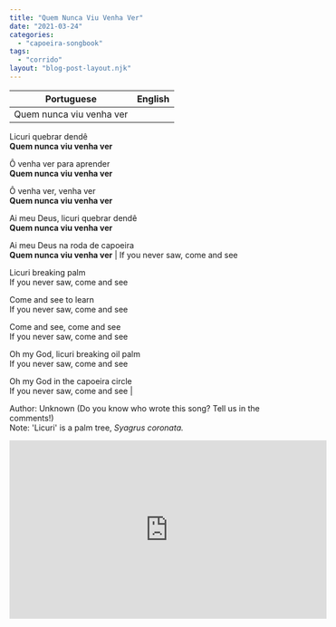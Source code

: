 ```yaml
---
title: "Quem Nunca Viu Venha Ver"
date: "2021-03-24"
categories: 
  - "capoeira-songbook"
tags: 
  - "corrido"
layout: "blog-post-layout.njk"
---
```


| Portuguese | English |
| --- | --- |
| Quem nunca viu venha ver  
  
Licuri quebrar dendê  
**Quem nunca viu venha ver**  
  
Ô venha ver para aprender  
**Quem nunca viu venha ver**  
  
Ô venha ver, venha ver  
**Quem nunca viu venha ver**  
  
Ai meu Deus, licuri quebrar dendê  
**Quem nunca viu venha ver**  
  
Ai meu Deus na roda de capoeira  
**Quem nunca viu venha ver** | If you never saw, come and see  
  
Licuri breaking palm  
If you never saw, come and see  
  
Come and see to learn  
If you never saw, come and see  
  
Come and see, come and see  
If you never saw, come and see  
  
Oh my God, licuri breaking oil palm  
If you never saw, come and see  
  
Oh my God in the capoeira circle  
If you never saw, come and see |

<figcaption>

Author: Unknown (Do you know who wrote this song? Tell us in the comments!)  
Note: 'Licuri' is a palm tree, __Syagrus coronata_._

</figcaption>

<iframe width="560" height="315" src="https://www.youtube.com/embed/diThL36av_o" title="YouTube video player" frameborder="0" allow="accelerometer; autoplay; clipboard-write; encrypted-media; gyroscope; picture-in-picture" allowfullscreen></iframe>
